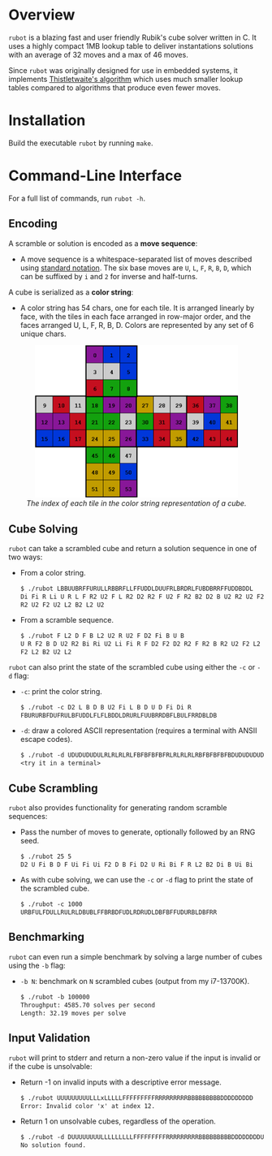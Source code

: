 # Overview

`rubot` is a blazing fast and user friendly Rubik's cube solver written in C. It uses a highly compact 1MB lookup table to deliver instantations solutions with an average of 32 moves and a max of 46 moves.

Since `rubot` was originally designed for use in embedded systems, it implements [Thistletwaite's algorithm](https://www.jaapsch.net/puzzles/thistle.htm) which uses much smaller lookup tables compared to algorithms that produce even fewer moves.

# Installation

Build the executable `rubot` by running `make`.

# Command-Line Interface

For a full list of commands, run `rubot -h`.

## Encoding

A scramble or solution is encoded as a **move sequence**:
- A move sequence is a whitespace-separated list of moves described using [standard notation](https://ruwix.com/the-rubiks-cube/notation/). The six base moves are `U`, `L`, `F`, `R`, `B`, `D`, which can be suffixed by `i` and `2` for inverse and half-turns.

A cube is serialized as a **color string**:
- A color string has 54 chars, one for each tile. It is arranged linearly by face, with the tiles in each face arranged in row-major order, and the faces arranged U, L, F, R, B, D. Colors are represented by any set of 6 unique chars.

<p align="center">
    <img 
    src="cube-string.png"
    alt="color string representation of a cube" 
    width="400">
    <br>
    <i>The index of each tile in the color string representation of a cube.</i>
</p>

## Cube Solving

`rubot` can take a scrambled cube and return a solution sequence in one of two ways:

- From a color string.
    ```
    $ ./rubot LBBUUBRFFURULLRBBRFLLFFUDDLDUUFRLBRDRLFUBDBRRFFUDDBDDL
    Di Fi R Li U R L F R2 U2 F L R2 D2 R2 F U2 F R2 B2 D2 B U2 R2 U2 F2 R2 U2 F2 U2 L2 B2 L2 U2
    ```

- From a scramble sequence.
    
    ```
    $ ./rubot F L2 D F B L2 U2 R U2 F D2 Fi B U B
    U R F2 B D U2 R2 Bi Ri U2 Li Fi R F D2 F2 D2 R2 F R2 B R2 U2 F2 L2 F2 L2 B2 U2 L2
    ```

`rubot` can also print the state of the scrambled cube using either the `-c` or `-d` flag:

- `-c`: print the color string.
    
    ```
    $ ./rubot -c D2 L B D B U2 Fi L B D U D Fi Di R
    FBURURBFDUFRULBFUDDLFLFLBDDLDRURLFUUBRRDBFLBULFRRDBLDB
    ```

- `-d`: draw a colored ASCII representation (requires a terminal with ANSII escape codes).
    
    ```
    $ ./rubot -d UDUDUDUDULRLRLRLRLFBFBFBFBFRLRLRLRLRBFBFBFBFBDUDUDUDUD
    <try it in a terminal>
    ```

## Cube Scrambling

`rubot` also provides functionality for generating random scramble sequences:

- Pass the number of moves to generate, optionally followed by an RNG seed.
    
    ```
    $ ./rubot 25 5
    D2 U Fi B D F Ui Fi Ui F2 D B Fi D2 U Ri Bi F R L2 B2 Di B Ui Bi
    ```

- As with cube solving, we can use the `-c` or `-d` flag to print the state of the scrambled cube.
    
    ```
    $ ./rubot -c 1000
    URBFULFDULLRULRLDBUBLFFBRBDFUDLRDRUDLDBFBFFUDURBLDBFRR
    ```

## Benchmarking

`rubot` can even run a simple benchmark by solving a large number of cubes using the `-b` flag:

- `-b N`: benchmark on `N` scrambled cubes (output from my i7-13700K).

    ```
    $ ./rubot -b 100000
    Throughput: 4585.70 solves per second
    Length: 32.19 moves per solve
    ```

## Input Validation

`rubot` will print to stderr and return a non-zero value if the input is invalid or if the cube is unsolvable:

- Return -1 on invalid inputs with a descriptive error message.
    
    ```
    $ ./rubot UUUUUUUUULLLxLLLLLFFFFFFFFFRRRRRRRRRBBBBBBBBBDDDDDDDDD
    Error: Invalid color 'x' at index 12.
    ```

- Return 1 on unsolvable cubes, regardless of the operation.
    
    ```
    $ ./rubot -d DUUUUUUUULLLLLLLLLFFFFFFFFFRRRRRRRRRBBBBBBBBBDDDDDDDDU
    No solution found.
    ```

<!-- 
# References

1. [Thistlethwaite's 52-move Algorithm](https://www.jaapsch.net/puzzles/thistle.htm)

1. https://www.stefan-pochmann.info/spocc/other_stuff/tools/solver_thistlethwaite/solver_thistlethwaite_cpp.txt

1. https://www.stefan-pochmann.info/spocc/other_stuff/tools/solver_thistlethwaite/solver_thistlethwaite.txt

1. [Implementing an Optimal Rubik’s Cube Solver using Korf’s Algorithm](https://medium.com/@benjamin.botto/implementing-an-optimal-rubiks-cube-solver-using-korf-s-algorithm-bf750b332cf9)

1. [Sequentially Indexing Permutations: A Linear Algorithm for Computing Lexicographic Rank](https://medium.com/@benjamin.botto/sequentially-indexing-permutations-a-linear-algorithm-for-computing-lexicographic-rank-a22220ffd6e3)

1. https://stackoverflow.com/a/3143594/14043949

1. https://stackoverflow.com/a/66608800/14043949  -->
